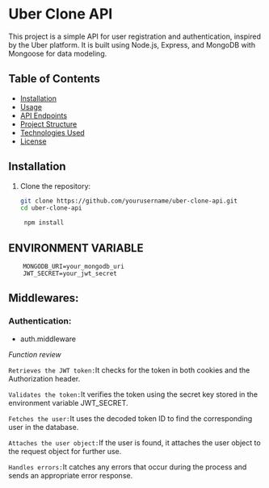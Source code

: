 # Uber Clone API

This project is a simple API for user registration and authentication, inspired by the Uber platform. It is built using Node.js, Express, and MongoDB with Mongoose for data modeling.

## Table of Contents

- [Installation](#installation)
- [Usage](#usage)
- [API Endpoints](#api-endpoints)
- [Project Structure](#project-structure)
- [Technologies Used](#technologies-used)
- [License](#license)

## Installation

1. Clone the repository:

   ```bash
   git clone https://github.com/yourusername/uber-clone-api.git
   cd uber-clone-api

    npm install
   ```

## ENVIRONMENT VARIABLE

```
    MONGODB_URI=your_mongodb_uri
    JWT_SECRET=your_jwt_secret
```

## Middlewares:

### **Authentication:**

- auth.middleware

_Function review_

`Retrieves the JWT token:`It checks for the token in both cookies and the Authorization header.

`Validates the token:`It verifies the token using the secret key stored in the environment variable JWT_SECRET.

`Fetches the user:`It uses the decoded token ID to find the corresponding user in the database.

`Attaches the user object:`If the user is found, it attaches the user object to the request object for further use.

`Handles errors:`It catches any errors that occur during the process and sends an appropriate error response.
